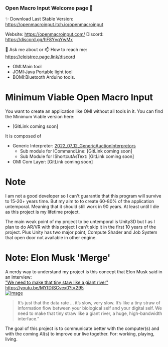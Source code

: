 ### Open Macro Input Welcome page 👋

✨ Download Last Stable Version: https://openmacroinput.itch.io/openmacroinput  

Website: https://openmacroinput.com/
Discord: https://discord.gg/hF8YvqYwMx

💬 Ask me about or  📫 How to reach me:   
https://eloistree.page.link/discord  


- OMI:Main tool
- JOMI:Java Portable light tool
- BOMI:Bluetooth Arduino tools.




# Minimum Viable Open Macro Input

You want to create an application like OMI without all tools in it.
You can find the Minimum Viable version here:  
- [GitLink coming soon]

It is composed of  
- Generic Interpreter: [2022_07_12_GenericAuctionInterpretors](https://github.com/OpenMacroInput/2022_07_12_GenericAuctionInterpretors)
   - Sub module for ICommandLine:  [GitLink coming soon]
   - Sub Module for IShortcutAsText:  [GitLink coming soon]
- OMI Com Layer: [GitLink coming soon]


# Note 
I am not a good developer so I can't guarantie that this program will survive to 15-20+ years time.
But my aim to to create 60-80% of the application untemporal. Meaning that it should still work in 90 years.
At least until I die as this project is my lifetime project.

The main weak point of my project to be untemporal is Unity3D but I as I plan to do AR/VR with this project I can't skip it in the first 10 years of the project.
Plus Unity has two major point, Compute Shader and Job System that open door not available in other engine.



# Note: Elon Musk 'Merge'
A nerdy way to understand my project is this concept that Elon Musk said in an interview:  
["We need to make that tiny staw like a giant river"](https://youtu.be/MYfDtSCvex0?t=295)    
https://youtu.be/MYfDtSCvex0?t=295    
[![image](https://user-images.githubusercontent.com/99685407/187027454-91ed8035-c424-488f-87c9-5d425182ae70.png)](https://youtu.be/MYfDtSCvex0?t=295)  

>It’s just that the data rate ... it’s slow, very slow. It’s like a tiny straw of information flow between your biological self and your digital self. We need to make that tiny straw like a giant river, a huge, high-bandwidth interface.”  
  
The goal of this project is to communicate better with the computer(s) and with the coming AI(s) to improve our live together. For: working, playing, living.  

